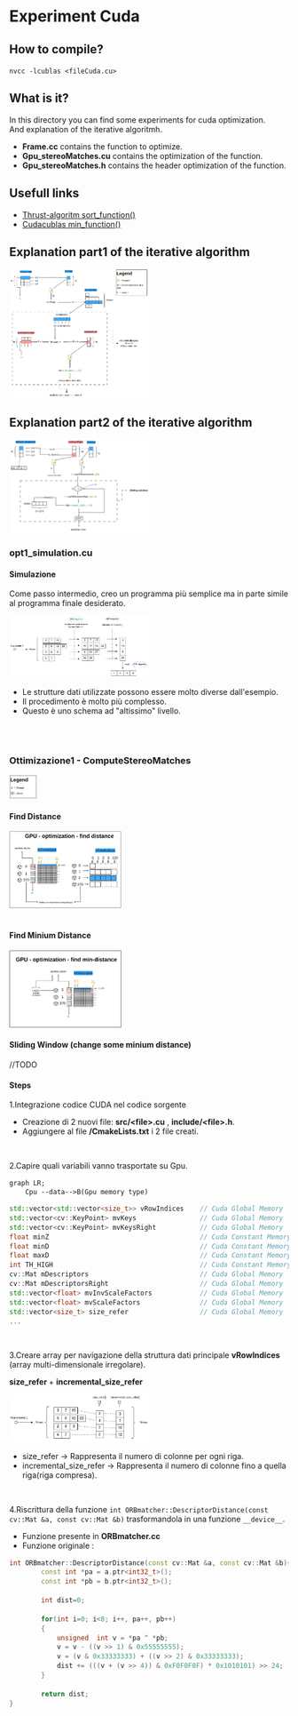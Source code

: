 # Experiment Cuda



## How to compile?

`nvcc -lcublas <fileCuda.cu>`


## What is it?

In this directory you can find some experiments for cuda optimization.  
And explanation of the iterative algoritmh.

- <b>Frame.cc</b> contains the function to optimize.
- <b>Gpu_stereoMatches.cu</b> contains the optimization of the function.
- <b>Gpu_stereoMatches.h</b> contains the header optimization of the function.

## Usefull links

- [Thrust-algoritm sort_function()](https://nvidia.github.io/cccl/thrust/api/groups/group__algorithms.html)
- [Cudacublas min_function()](https://docs.nvidia.com/cuda/cublas/index.html#cublasi-t-amin)

## Explanation part1 of the iterative algorithm


<img src="img/best_candidate_explain.png" width=50% alt=""> </img>

## Explanation part2 of the iterative algorithm

<img src="img/sliding_window_explain.png" width=50% alt=""> </img>

### opt1_simulation.cu

#### Simulazione

Come passo intermedio, creo un programma più semplice ma in parte simile al programma finale desiderato.

<img src="img/opt1_simulation.png" width=50% alt=""> </img>

- Le strutture dati utilizzate possono essere molto diverse dall'esempio.
- Il procedimento è molto più complesso.
- Questo è uno schema ad "altissimo" livello.

<br><br>

### Ottimizazione1 - ComputeStereoMatches

<img src="img/Legend_opt.png" width=10% alt="V1"> </img><br>

#### Find Distance

<img src="img/GPU_opt1_findDistance.png" width=40% alt="find distance"> </img><br><br>

#### Find Minium Distance

<img src="img/GPU_opt1_findMinDistance.png" width=40% alt="find min distance"> </img><br>

#### Sliding Window (change some minium distance)

//TODO


#### Steps

1.Integrazione codice CUDA nel codice sorgente

- Creazione di 2 nuovi file: <b>src/\<file\>.cu</b> , <b>include/\<file\>.h</b>.
- Aggiungere al file <b>/CmakeLists.txt</b> i 2 file creati.

<br>

2.Capire quali variabili vanno trasportate su Gpu.

```mermaid
graph LR;
    Cpu --data-->B(Gpu memory type)
```


```c++
std::vector<std::vector<size_t>> vRowIndices    // Cuda Global Memory
std::vector<cv::KeyPoint> mvKeys                // Cuda Global Memory
std::vector<cv::KeyPoint> mvKeysRight           // Cuda Global Memory
float minZ                                      // Cuda Constant Memory   
float minD                                      // Cuda Constant Memory   
float maxD                                      // Cuda Constant Memory   
int TH_HIGH                                     // Cuda Constant Memory   
cv::Mat mDescriptors                            // Cuda Global Memory
cv::Mat mDescriptorsRight                       // Cuda Global Memory
std::vector<float> mvInvScaleFactors            // Cuda Global Memory
std::vector<float> mvScaleFactors               // Cuda Global Memory
std::vector<size_t> size_refer                  // Cuda Global Memory
...
```

<br>

3.Creare array per navigazione della struttura dati principale <b>vRowIndices</b> (array multi-dimensionale irregolare).

<b> size_refer </b> + <b> incremental_size_refer </b>

<img src="img/size_refer.png" width=50% alt=""> </img>

- size_refer -> Rappresenta il numero di colonne per ogni riga.
- incremental_size_refer -> Rappresenta il numero di colonne fino a quella riga(riga compresa).

<br>

4.Riscrittura della funzione ```int ORBmatcher::DescriptorDistance(const cv::Mat &a, const cv::Mat &b)``` trasformandola in una funzione `__device__`.

- Funzione presente in <b>ORBmatcher.cc</b>
- Funzione originale :

```c++
int ORBmatcher::DescriptorDistance(const cv::Mat &a, const cv::Mat &b){
        const int *pa = a.ptr<int32_t>();
        const int *pb = b.ptr<int32_t>();

        int dist=0;

        for(int i=0; i<8; i++, pa++, pb++)
        {
            unsigned  int v = *pa ^ *pb;
            v = v - ((v >> 1) & 0x55555555);
            v = (v & 0x33333333) + ((v >> 2) & 0x33333333);
            dist += (((v + (v >> 4)) & 0xF0F0F0F) * 0x1010101) >> 24;
        }

        return dist;
}
```